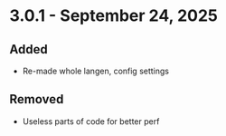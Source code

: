 # 3.0.1 - September 24, 2025

## Added
- Re-made whole langen, config settings

## Removed
- Useless parts of code for better perf
